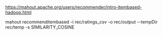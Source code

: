 https://mahout.apache.org/users/recommender/intro-itembased-hadoop.html

mahout recommenditembased -i rec/ratings_csv -o rec/output --tempDir rec/temp -s SIMILARITY_COSINE
